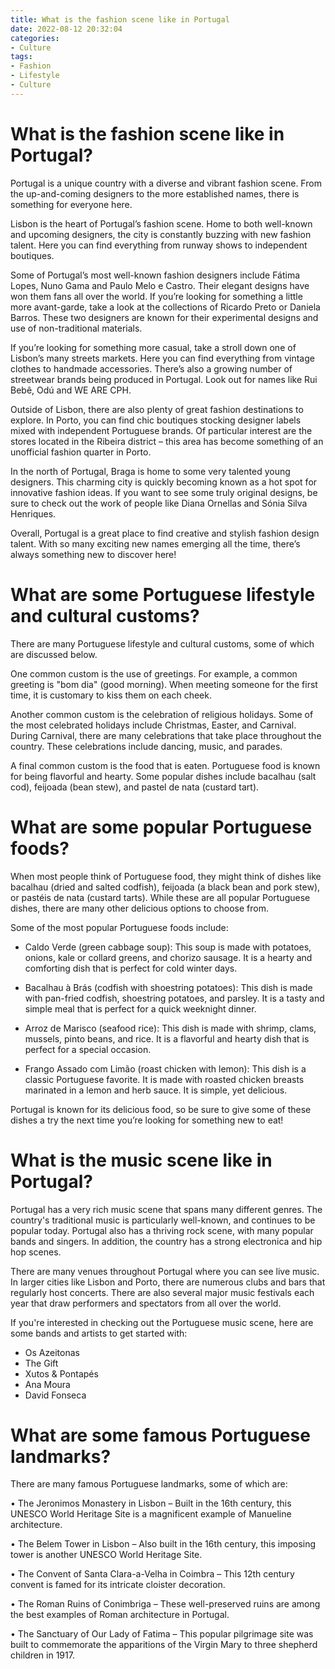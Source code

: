 ```yaml
---
title: What is the fashion scene like in Portugal
date: 2022-08-12 20:32:04
categories:
- Culture
tags:
- Fashion
- Lifestyle
- Culture
---
```



#  What is the fashion scene like in Portugal?

Portugal is a unique country with a diverse and vibrant fashion scene. From the up-and-coming designers to the more established names, there is something for everyone here.

 Lisbon is the heart of Portugal’s fashion scene. Home to both well-known and upcoming designers, the city is constantly buzzing with new fashion talent. Here you can find everything from runway shows to independent boutiques.

Some of Portugal’s most well-known fashion designers include Fátima Lopes, Nuno Gama and Paulo Melo e Castro. Their elegant designs have won them fans all over the world. If you’re looking for something a little more avant-garde, take a look at the collections of Ricardo Preto or Daniela Barros. These two designers are known for their experimental designs and use of non-traditional materials.

If you’re looking for something more casual, take a stroll down one of Lisbon’s many streets markets. Here you can find everything from vintage clothes to handmade accessories. There’s also a growing number of streetwear brands being produced in Portugal. Look out for names like Rui Bebê, Odú and WE ARE CPH.

Outside of Lisbon, there are also plenty of great fashion destinations to explore. In Porto, you can find chic boutiques stocking designer labels mixed with independent Portuguese brands. Of particular interest are the stores located in the Ribeira district – this area has become something of an unofficial fashion quarter in Porto.

In the north of Portugal, Braga is home to some very talented young designers. This charming city is quickly becoming known as a hot spot for innovative fashion ideas. If you want to see some truly original designs, be sure to check out the work of people like Diana Ornellas and Sónia Silva Henriques.

Overall, Portugal is a great place to find creative and stylish fashion design talent. With so many exciting new names emerging all the time, there’s always something new to discover here!

#  What are some Portuguese lifestyle and cultural customs?

There are many Portuguese lifestyle and cultural customs, some of which are discussed below.

One common custom is the use of greetings. For example, a common greeting is "bom dia" (good morning). When meeting someone for the first time, it is customary to kiss them on each cheek.

Another common custom is the celebration of religious holidays. Some of the most celebrated holidays include Christmas, Easter, and Carnival. During Carnival, there are many celebrations that take place throughout the country. These celebrations include dancing, music, and parades.

A final common custom is the food that is eaten. Portuguese food is known for being flavorful and hearty. Some popular dishes include bacalhau (salt cod), feijoada (bean stew), and pastel de nata (custard tart).

#  What are some popular Portuguese foods?

When most people think of Portuguese food, they might think of dishes like bacalhau (dried and salted codfish), feijoada (a black bean and pork stew), or pastéis de nata (custard tarts). While these are all popular Portuguese dishes, there are many other delicious options to choose from.

Some of the most popular Portuguese foods include:

- Caldo Verde (green cabbage soup): This soup is made with potatoes, onions, kale or collard greens, and chorizo sausage. It is a hearty and comforting dish that is perfect for cold winter days.

- Bacalhau à Brás (codfish with shoestring potatoes): This dish is made with pan-fried codfish, shoestring potatoes, and parsley. It is a tasty and simple meal that is perfect for a quick weeknight dinner.

- Arroz de Marisco (seafood rice): This dish is made with shrimp, clams, mussels, pinto beans, and rice. It is a flavorful and hearty dish that is perfect for a special occasion.

- Frango Assado com Limão (roast chicken with lemon): This dish is a classic Portuguese favorite. It is made with roasted chicken breasts marinated in a lemon and herb sauce. It is simple, yet delicious.

Portugal is known for its delicious food, so be sure to give some of these dishes a try the next time you’re looking for something new to eat!

#  What is the music scene like in Portugal?

Portugal has a very rich music scene that spans many different genres. The country's traditional music is particularly well-known, and continues to be popular today. Portugal also has a thriving rock scene, with many popular bands and singers. In addition, the country has a strong electronica and hip hop scenes.

There are many venues throughout Portugal where you can see live music. In larger cities like Lisbon and Porto, there are numerous clubs and bars that regularly host concerts. There are also several major music festivals each year that draw performers and spectators from all over the world.

If you're interested in checking out the Portuguese music scene, here are some bands and artists to get started with:

- Os Azeitonas
- The Gift
- Xutos & Pontapés
- Ana Moura
- David Fonseca

#  What are some famous Portuguese landmarks?

There are many famous Portuguese landmarks, some of which are:

• The Jeronimos Monastery in Lisbon – Built in the 16th century, this UNESCO World Heritage Site is a magnificent example of Manueline architecture.

• The Belem Tower in Lisbon – Also built in the 16th century, this imposing tower is another UNESCO World Heritage Site.

• The Convent of Santa Clara-a-Velha in Coimbra – This 12th century convent is famed for its intricate cloister decoration.

• The Roman Ruins of Conimbriga – These well-preserved ruins are among the best examples of Roman architecture in Portugal.

• The Sanctuary of Our Lady of Fatima – This popular pilgrimage site was built to commemorate the apparitions of the Virgin Mary to three shepherd children in 1917.